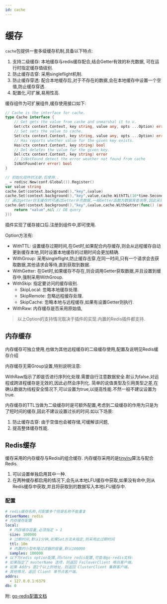```yaml
---
id: cache
---
```

# 缓存

`cache`包提供一套多级缓存机制,具备以下特点:

1. 支持二级缓存: 本地缓存与redis缓存配合,结合Getter有效的补充数据, 可在运行时指定缓存值级别.
2. 防止缓存击穿: 采用singleflight机制.
3. 防止缓存穿透: 配合本地缓存后,对于不存在的数据,会在本地缓存中设置一个空值,防止缓存穿透.
4. 配置化,可扩展,易用性高.

缓存组件为可扩展组件,缓存使用接口如下:

```go
// Cache is the interface for cache.
type Cache interface {
	// Get gets the value from cache and unmarshal it to v.
	Get(ctx context.Context, key string, value any, opts ...Option) error
	// Set sets the value to cache.
	Set(ctx context.Context, key string, value any, opts ...Option) error
	// Has reports whether value for the given key exists.
	Has(ctx context.Context, key string) bool
	// Del deletes the value for the given key.
	Del(ctx context.Context, key string) error
	// IsNotFound detect the error weather not found from cache
	IsNotFound(err error) bool
}

// 初始化组件时注册,后使用..
_ = redisc.New(conf.Global()).Register()
var value string
cache.Get(context.background(),"key",&value)
cache.Set(context.background(),"key",value,cache.WithTTL(10*time.Second))
// 通过getter在无缓存时可通过Getter补充数据,一般Getter函数为数据库查询等,因此采用防止缓存穿透的功能
cache.Get(context.background(),"key",&value,cache.WithGetter(func() (any, error) {
    return "value",nil // DB query
}))
```

插件实现了缓存接口后.注册到组件中,即可使用.

Option方法有:

- WithTTL: 设置缓存过期时间,在Get时,如果配合内存缓存,则会从远程缓存自动更新缓存本地,同时设置本地缓存的过期时间会更加精确. 
- WithGroup: 采用singleflight,防止缓存击穿,在同一时间,只有一个请求会去获取数据,其他请求会等待,直到获取到数据.
- WithGetter: 在Get时,如果缓存不存在,则会调用Getter获取数据,并且设置到缓存中,强制采用WithGroup.
- WithSkip: 指定要访问的缓存级别.
  - SkipLocal: 忽略本地缓存处理.
  - SkipRemote: 忽略远程缓存处理.
  - SkipCache: 忽略本地与远程缓存,如果有设置Getter则执行.
- WithRaw: 内存缓存是否采用原始值,

> 以上Option的支持情况取决于插件的实现.内置的Redis插件都支持.

## 内存缓存

内存缓存可独立使用,也做为其他远程缓存的二级缓存使用,配置及说明见Redis缓存介绍

内存缓存无需Group设置,特别说明注意:

WithRaw指示了即是否进行序列化处理.需要自行注意数据安全.默认为false.对远程或跨进程缓存是无效的,因此必然会序列化.
简单的说值类型及引用类型之差,在确认数据为线程安全情况下,可以设置为true,以提高性能.不然一般不建议设置为true.

内存缓存的TTL当做为二级缓存时是可额外配置,考虑到二级缓存的作用为只是为了短时间的缓存,因此不建议设置过长的时间.如以下场景:

1. 防止缓存击穿: 由于空值也会被存储,可缓解该问题, 
2. 提高整体缓存性能.

## Redis缓存

缓存采用的内存缓存与Redis的组合缓存. 内存缓存采用的是[tinylru](https://github.com/vmihailenco/go-tinylfu)算法与配合Redis.

1. 可以设置单独启用其中一种.
2. 在两种缓存都启用的情况下,会先从本地LFU缓存中获取,如果没有命中,则从Redis缓存中获取,并且将获取到的数据写入本地LFU缓存中.

### 配置

```yaml
# redis缓存名称,可配置多个但是名称不能重复
driverName: redis
# 内存缓存配置
local:
  # 内存缓存容量,必须指定 > 1 
  size: 100000
  # 过期时间,默认1分钟,如果Set方法未指定,则采用此过期时间
  ttl: 10m
  # 内置的小型布隆过滤器的容量,默认100000
  samples: 100000
# 以下为redis option配置,同store redis配置,可查询go-redis文档: 
# 如果指定了 masterName 选项，则返回 FailoverClient 哨兵客户端。
# 如果 Addrs 是2个以上的地址，则返回 ClusterClient 集群客户端。
# 其他情况，返回 Client 单节点客户端。
addrs:
  - 127.0.0.1:6379
db: 0
```

附: [go-redis配置文档](https://redis.uptrace.dev/zh/guide/go-redis-option.html)